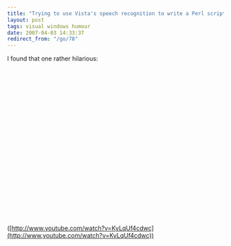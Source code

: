 ```yaml
---
title: "Trying to use Vista's speech recognition to write a Perl script"
layout: post
tags: visual windows humour
date: 2007-04-03 14:33:37
redirect_from: "/go/78"
---
```


I found that one rather hilarious:

<object width="425" height="350"><param name="movie" value="http://www.youtube.com/v/KyLqUf4cdwc"></param><param name="wmode" value="transparent"></param><embed src="http://www.youtube.com/v/KyLqUf4cdwc" type="application/x-shockwave-flash" wmode="transparent" width="425" height="350"></embed></object>

([http://www.youtube.com/watch?v=KyLqUf4cdwc](http://www.youtube.com/watch?v=KyLqUf4cdwc))
